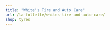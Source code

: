 ```yaml
---
title: "White's Tire and Auto Care"
url: /la-follette/whites-tire-and-auto-care/
shop: tyres
---
```

